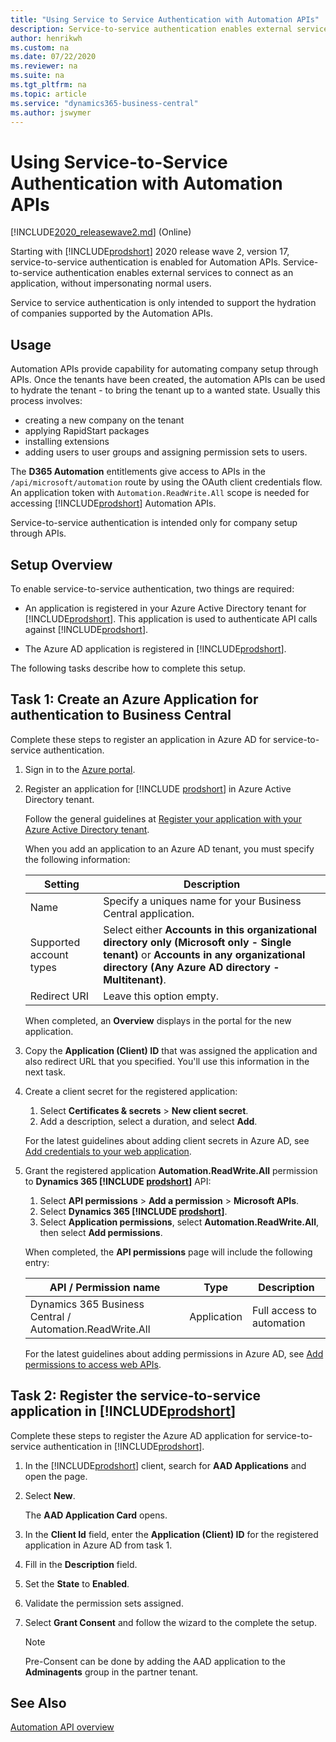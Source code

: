 ```yaml
---
title: "Using Service to Service Authentication with Automation APIs"
description: Service-to-service authentication enables external services to connect as an application, without impersonating normal users.
author: henrikwh
ms.custom: na
ms.date: 07/22/2020
ms.reviewer: na
ms.suite: na
ms.tgt_pltfrm: na
ms.topic: article
ms.service: "dynamics365-business-central"
ms.author: jswymer
---
```


# Using Service-to-Service Authentication with Automation APIs

[!INCLUDE[2020_releasewave2.md](../includes/2020_releasewave2.md)] (Online)

Starting with [!INCLUDE[prodshort](../developer/includes/prodshort.md)] 2020 release wave 2, version 17, service-to-service authentication is enabled for Automation APIs. Service-to-service authentication enables external services to connect as an application, without impersonating normal users.  

Service to service authentication is only intended to support the hydration of companies supported by the Automation APIs.

## Usage

Automation APIs provide capability for automating company setup through APIs. Once the tenants have been created, the automation APIs can be used to hydrate the tenant - to bring the tenant up to a wanted state. Usually this process involves:
- creating a new company on the tenant
- applying RapidStart packages
- installing extensions
- adding users to user groups and assigning permission sets to users.

The **D365 Automation** entitlements give access to APIs in the `/api/microsoft/automation` route by using the OAuth client credentials flow. An application token with `Automation.ReadWrite.All` scope is needed for accessing [!INCLUDE[prodshort](../developer/includes/prodshort.md)] Automation APIs.

Service-to-service authentication is intended only for company setup through APIs.

## Setup Overview 

To enable service-to-service authentication, two things are required:

- An application is registered in your Azure Active Directory tenant for [!INCLUDE[prodshort](../developer/includes/prodshort.md)]. This application is used to authenticate API calls against [!INCLUDE[prodshort](../developer/includes/prodshort.md)].

- The Azure AD application is registered in [!INCLUDE[prodshort](../developer/includes/prodshort.md)].

The following tasks describe how to complete this setup. 

## Task 1: Create an Azure Application for authentication to Business Central 

Complete these steps to register an application in Azure AD for service-to-service authentication.

1. Sign in to the [Azure portal](https://portal.azure.com).

2. Register an application for [!INCLUDE [prodshort](../developer/includes/prodshort.md)] in Azure Active Directory tenant.

    Follow the general guidelines at [Register your application with your Azure Active Directory tenant](/azure/active-directory/active-directory-app-registration).

    When you add an application to an Azure AD tenant, you must specify the following information:
    
    |Setting|Description|
    |-------|-----------|
    |Name|Specify a uniques name for your Business Central application. |
    |Supported account types| Select either <strong>Accounts in this organizational directory only (Microsoft only - Single tenant)</strong> or <strong>Accounts in any organizational directory (Any Azure AD directory - Multitenant)</strong>.|
    |Redirect URI|Leave this option empty.|
    
    When completed, an **Overview** displays in the portal for the new application.

3. Copy the **Application (Client) ID** that was assigned the application and also redirect URL that you specified. You'll use this information in the next task.

4. Create a client secret for the registered application:

    1. Select **Certificates & secrets** > **New client secret**.
    2. Add a description, select a duration, and select **Add**.

    For the latest guidelines about adding client secrets in Azure AD, see [Add credentials to your web application](/azure/active-directory/develop/quickstart-configure-app-access-web-apis#add-credentials-to-your-web-application).

5. Grant the registered application  **Automation.ReadWrite.All** permission to **Dynamics 365 [!INCLUDE [prodshort](../developer/includes/prodshort.md)]** API:

    1. Select **API permissions** > **Add a permission** > **Microsoft APIs**.
    2. Select **Dynamics 365 [!INCLUDE [prodshort](../developer/includes/prodshort.md)]**.
    3. Select **Application permissions**, select **Automation.ReadWrite.All**, then select **Add permissions**.

    When completed, the **API permissions** page will include the following entry:

    |API / Permission name|Type|Description|
    |---------------------|----|-----------|
    |Dynamics 365 Business Central / Automation.ReadWrite.All|Application|Full access to automation|

    For the latest guidelines about adding permissions in Azure AD, see [Add permissions to access web APIs](/azure/active-directory/develop/quickstart-configure-app-access-web-apis#add-permissions-to-access-web-apis).

## Task 2: Register the service-to-service application in [!INCLUDE[prodshort](../developer/includes/prodshort.md)]

Complete these steps to register the Azure AD application for service-to-service authentication in [!INCLUDE[prodshort](../developer/includes/prodshort.md)].

1. In the [!INCLUDE[prodshort](../developer/includes/prodshort.md)] client, search for **AAD Applications**  and open the page.

2. Select **New**.

    The **AAD Application Card** opens.

3. In the **Client Id** field, enter the **Application (Client) ID**  for the registered application in Azure AD from task 1. 

4. Fill in the **Description** field.

5. Set the **State** to **Enabled**.

6. Validate the permission sets assigned. 

7. Select **Grant Consent** and follow the wizard to the complete the setup.

   > [!NOTE]
   > Pre-Consent can be done by adding the AAD application to the **Adminagents** group in the partner tenant.  

## See Also

[Automation API overview](dynamics-microsoft-automation-overview.md)  

